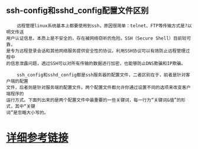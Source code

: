 ## ssh-config和sshd_config配置文件区别

        远程管理linux系统基本上都要使用到ssh，原因很简单：telnet、FTP等传输方式是?以明文传送
    用户认证信息，本质上是不安全的，存在被网络窃听的危险。SSH（Secure Shell）目前较可靠，
    是专为远程登录会话和其他网络服务提供安全性的协议。利用SSH协议可以有效防止远程管理过程中
    的信息泄露问题，透过SSH可以对所有传输的数据进行加密，也能够防止DNS欺骗和IP欺骗。    
 
        ssh_config和sshd_config都是ssh服务器的配置文件，二者区别在于，前者是针对客户端的配置
    文件，后者则是针对服务端的配置文件。两个配置文件都允许你通过设置不同的选项来改变客户端程序的
    运行方式。下面列出来的是两个配置文件中最重要的一些关键词，每一行为“关键词&值”的形式，其中“关键
    词”是忽略大小写的。

# [详细参考链接](https://www.cnblogs.com/xiaochina/p/5802008.html "参考链接")